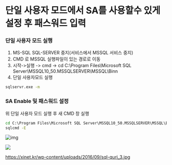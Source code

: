 # 단일 사용자 모드에서 SA를 사용할수 있게 설정 후 패스워드 입력
### 단일 사용자 모드 실행
1. MS-SQL  SQL-SERVER 중지(서비스에서 MSSQL 서비스 중지)
2. CMD 로 MSSQL 실행파일이 있는 경로로 이동
3. 시작->실행 -> cmd -> cd C:\Program Files\Microsoft SQL Server\MSSQL10_50.MSSQLSERVER\MSSQL\Binn
4. 단일 사용자모드 실행
```cmd
sqlservr.exe -m
```

### SA Enable 및 패스워드 설정
위 단일 사용자 모드 실행 후 새 CMD 창 실행
```cmd
cd C:\Program Files\Microsoft SQL Server\MSSQL10_50.MSSQLSERVER\MSSQL\Binn
sqlcmd -E
```

![img]("./img/sql-quri_3.jpg")

<img src="https://xinet.kr/wp-content/uploads/2016/09/sql-quri_3.jpg">

https://xinet.kr/wp-content/uploads/2016/09/sql-quri_3.jpg




   

